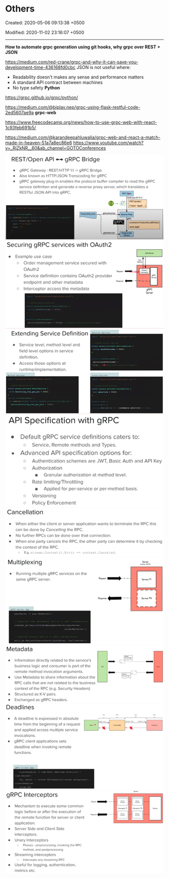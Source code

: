 # Others

Created: 2020-05-06 09:13:38 +0500

Modified: 2020-11-02 23:16:07 +0500

---

**How to automate grpc generation using git hooks, why grpc over REST + JSON**

<https://medium.com/red-crane/grpc-and-why-it-can-save-you-development-time-436168fd0cbc>
JSON is not useful where:
-   Readability doesn't makes any sense and performance matters
-   A standard API contract between machines
-   No type safety
**Python**

<https://grpc.github.io/grpc/python/>

<https://medium.com/@biplav.nep/grpc-using-flask-restful-code-2ed5607ae9a>
**grpc-web**

<https://www.freecodecamp.org/news/how-to-use-grpc-web-with-react-1c93feb691b5/>

<https://medium.com/@karandeepahluwalia/grpc-web-and-react-a-match-made-in-heaven-51a7a8ec86e6>
<https://www.youtube.com/watch?v=_RiZkNR__60&ab_channel=GOTOConferences>

![](media/gRPC_Others-image1.png)
![](media/gRPC_Others-image2.png)
![](media/gRPC_Others-image3.png)
![API Specification with gRPC Default gRPC service definitions caters to: Service, Remote methods and Types. O Advanced API specification options for: o o O O o Authentication schemes are JWT, Basic Auth and API Key Authorization Granular authorization at method level. Rate limiting/Throttling Applied for per-service or per-method basis. Versioning Policy Enforcement ](media/gRPC_Others-image4.png)
![Cancellation When either the client or server application wants to terminate the RPC this can be done by Cance//ing the RPC. No further RPCs can be done over that connection. When one party cancels the RPC, the other party can determine it by checking the context of the RPC. E.g. stream. Context ( ) . Err ( ) o context . Canceled. ](media/gRPC_Others-image5.png)
![Multiplexing o Running multiple gRPC services on the same gRPC server. gRPC Server App grpcServer grpc . NewServer () // Register Order Management service on gRPC orderMgtServer ordermgt_pb. RegisterOrderManagementServer ( grpcServer , &orderMgtServer { ) // Register Greeter Service on gRPC orderMgtServer hello_pb.RegisterGreeterServer (grpcServer, &he110Server{ } ) Request Response Service Serqce # N ](media/gRPC_Others-image6.png)
![Metadata Information directly related to the service's business logic and consumer is part of the remote method invocation arguments. Use Metadata to share information about the RPC calls that are not related to the business context of the RPC (e.g. Security Headers) Structured as K-V pairs. Exchanged as gRPC headers. ](media/gRPC_Others-image7.png)
![Deadlines A deadline is expressed in absolute time from the beginning of a request and applied across multiple service invocations. gRPC client applications sets deadline when invoking remote functions. aRPC Client ADP clientDeadIine time .Now() . Add (time. Duration (2 * time . Second) ) context . WithDeadIine (context . Background () , ctx, cancel clientDead1ine) // Invoke RPC ](media/gRPC_Others-image8.png)
![gRPC Interceptors o Recpest Mechanism to execute some common logic before or after the execution of Respmse the remote function for server or client application. Server Side and Client Side interceptors. Unary Interceptors Phases : preprocessing, invoking the RPC o method, and postprocessing Streaming interceptors Intercepts any streaming RPC o Useful for logging, authentication, metrics etc. Interceptor 'N ](media/gRPC_Others-image9.png)